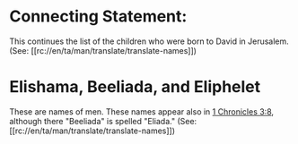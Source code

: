 # Connecting Statement:

This continues the list of the children who were born to David in Jerusalem. (See: [[rc://en/ta/man/translate/translate-names]])

# Elishama, Beeliada, and Eliphelet

These are names of men. These names appear also in [1 Chronicles 3:8](../03/08.md), although there "Beeliada" is spelled "Eliada." (See: [[rc://en/ta/man/translate/translate-names]])

